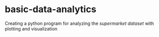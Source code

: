 # basic-data-analytics
Creating a python program for analyzing the _supermarket dataset_ with plotting and visualization
